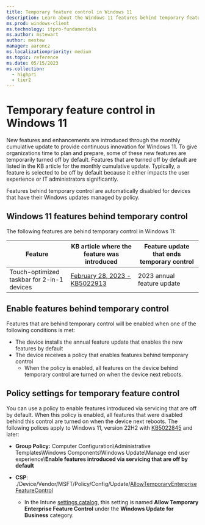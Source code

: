 ```yaml
---
title: Temporary feature control in Windows 11
description: Learn about the Windows 11 features behind temporary feature control.
ms.prod: windows-client
ms.technology: itpro-fundamentals
ms.author: mstewart
author: mestew
manager: aaroncz
ms.localizationpriority: medium
ms.topic: reference
ms.date: 05/15/2023
ms.collection:
  - highpri
  - tier2
---
```


# Temporary feature control in Windows 11

New features and enhancements are introduced through the monthly cumulative update to provide continuous innovation for Windows 11. To give organizations time to plan and prepare, some of these new features are temporarily turned off by default. Features that are turned off by default are listed in the KB article for the monthly cumulative update. Typically, a feature is selected to be off by default because it either impacts the user experience or IT administrators significantly.

Features behind temporary control are automatically disabled for devices that have their Windows updates managed by policy.

## Windows 11 features behind temporary control

The following features are behind temporary control in Windows 11:

| Feature | KB article where the feature was introduced | Feature update that ends temporary control |
|---|---|---|
| Touch-optimized taskbar for 2-in-1 devices | [February 28, 2023 - KB5022913](https://support.microsoft.com/topic/february-28-2023-kb5022913-os-build-22621-1344-preview-3e38c0d9-924d-4f3f-b0b6-3bd49b2657b9) | 2023 annual feature update |

## Enable features behind temporary control

Features that are behind temporary control will be enabled when one of the following conditions is met:

- The device installs the annual feature update that enables the new features by default
- The device receives a policy that enables features behind temporary control
  - When the policy is enabled, all features on the device behind temporary control are turned on when the device next reboots.

## Policy settings for temporary feature control

You can use a policy to enable features introduced via servicing that are off by default. When this policy is enabled, all features that were disabled behind this control are turned on when the device next reboots. The following polices apply to Windows 11, version 22H2 with [KB5022845](https://support.microsoft.com/en-us/topic/february-14-2023-kb5022845-os-build-22621-1265-90a807f4-d2e8-486e-8a43-d09e66319f38) and later:

- **Group Policy:** Computer Configuration\Administrative Templates\Windows Components\Windows Update\Manage end user experience\\**Enable features introduced via servicing that are off by default**

- **CSP**: ./Device/Vendor/MSFT/Policy/Config/Update/[AllowTemporaryEnterpriseFeatureControl](/windows/client-management/mdm/policy-csp-update?toc=/windows/deployment/toc.json&bc=/windows/deployment/breadcrumb/toc.json#allowtemporaryenterprisefeaturecontrol)
   - In the Intune [settings catalog](/intune/configuration/settings-catalog), this setting is named **Allow Temporary Enterprise Feature Control** under the **Windows Update for Business** category.
